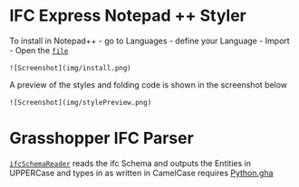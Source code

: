 # IFC Express Notepad ++ Styler

To install in Notepad++
	- go to Languages
	- define your Language
	- Import
	- Open the [`file`](https://github.com/JulesBuh/ifcParser/NotePad++IFCLanguageStyler.xml)

	![Screenshot](img/install.png) 
	
A preview of the styles and folding code is shown in the screenshot below
	
	![Screenshot](img/stylePreview.png) 

# Grasshopper IFC Parser
 [`ifcSchemaReader`](https://github.com/JulesBuh/ifcParser/ifcSchemaReader.ghuser) reads the ifc Schema and outputs the Entities in UPPERCase and types in as written in CamelCase
 requires [Python.gha](https://github.com/mcneel/ghpython)
 
 